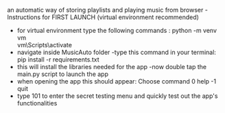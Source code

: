 an automatic way of storing playlists and playing music from browser
-Instructions for FIRST LAUNCH (virtual environment recommended) 
- for virtual environment type the following commands : 
python -m venv vm  
vm\Scripts\activate
- navigate inside MusicAuto folder
-type this command in your terminal: pip install -r requirements.txt
- this will install the libraries needed for the app
-now double tap the main.py script to launch the app
- when opening the app this should appear: Choose command 0 help -1 quit
- type 101 to enter the secret testing menu and quickly test out the app's functionalities 
